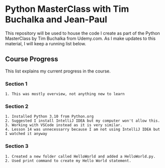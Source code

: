 # Python MasterClass with Tim Buchalka and Jean-Paul
This repository will be used to house the code I create as part of the Python MasterClass by Tim Buchalka from Udemy.com. As I make updates to this material, I will keep a running list below. 

## Course Progress
This list explains my current progress in the course. 
### Section 1
    1. This was mostly overview, not anything new to learn
### Section 2
    1. Installed Python 3.10 from Python.org
    2. Suggested I install IntelliJ IDEA but my computer won't allow this.
    3. Working with VSCode instead as it is very similar.
    4. Lesson 14 was unnecessarry because I am not using IntelliJ IDEA but I watched it anyway
### Section 3
    1. Created a new folder called HelloWorld and added a HelloWorld.py.
    2. Used print command to create my Hello World statement.
